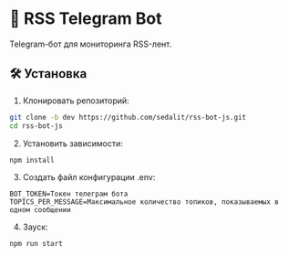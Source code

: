 # 📮 RSS Telegram Bot

Telegram-бот для мониторинга RSS-лент.

## 🛠 Установка

1. Клонировать репозиторий:
```bash
git clone -b dev https://github.com/sedalit/rss-bot-js.git
cd rss-bot-js
```

2. Установить зависимости:
```bash
npm install
```

3. Создать файл конфигурации .env:
```env
BOT_TOKEN=Токен телеграм бота
TOPICS_PER_MESSAGE=Максимальное количество топиков, показываемых в одном сообщении
```

4. Зауск:
```bash
npm run start
```
